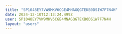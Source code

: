 ```yaml
---
title: "SP1048EY7VW9MKV6CGE4MNAGQGTEKB0DS1W7F7N4H"
date: 2024-12-10T12:13:24.499Z
user: SP1048EY7VW9MKV6CGE4MNAGQGTEKB0DS1W7F7N4H
layout: "users"
---
```

    